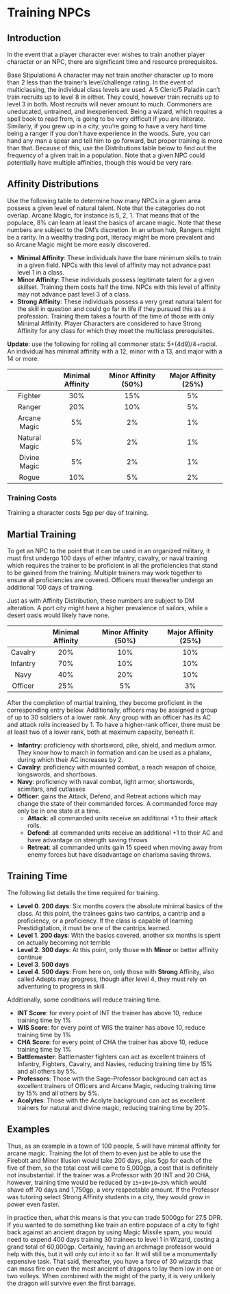 # Training NPCs

## Introduction

In the event that a player character ever wishes to train another player character or an NPC, there are significant time and resource prerequisites.

Base Stipulations
A character may not train another character up to more than 2 less than the trainer’s level/challenge rating.  In the event of multiclassing, the individual class levels are used.  A 5 Cleric/5 Paladin can’t train recruits up to level 8 in either.  They could, however train recruits up to level 3 in both.
Most recruits will never amount to much.  Commoners are uneducated, untrained, and inexperienced.  Being a wizard, which requires a spell book to read from, is going to be very difficult if you are illiterate.  Similarly, if you grew up in a city, you’re going to have a very hard time being a ranger if you don’t have experience in the woods.  Sure, you can hand any man a spear and tell him to go forward, but proper training is more than that.  Because of this, use the Distributions table below to find out the frequency of a given trait in a population.  Note that a given NPC could potentially have multiple affinities, though this would be very rare.

## Affinity Distributions

Use the following table to determine how many NPCs in a given area possess a given level of natural talent.  Note that the categories do not overlap.  Arcane Magic, for instance is 5, 2, 1.  That means that of the populace, 8% can learn at least the basics of arcane magic.  Note that these numbers are subject to the DM’s discretion.  In an urban hub, Rangers might be a rarity.  In a wealthy trading port, literacy might be more prevalent and so Arcane Magic might be more easily discovered.

- **Minimal Affinity**: These individuals have the bare minimum skills to train in a given field.  NPCs with this level of affinity may not advance past level 1 in a class.
- **Minor Affinity**: These individuals possess legitimate talent for a given skillset.  Training them costs half the time.  NPCs with this level of affinity may not advance past level 3 of a class.
- **Strong Affinity**: These individuals possess a very great natural talent for the skill in question and could go far in life if they pursued this as a profession.  Training them takes a fourth of the time of those with only Minimal Affinity.  Player Characters are considered to have Strong Affinity for any class for which they meet the multiclass prerequisites.

**Update**: use the following for rolling all commoner stats: 5+(4d9)/4+racial.  An individual has minimal affinity with a 12, minor with a 13, and major with a 14 or more.

|   | Minimal Affinity | Minor Affinity (50%) | Major Affinity (25%) |
|:-:|:----------------:|:--------------------:|:--------------------:|
| Fighter | 30% | 15% | 5% |
| Ranger | 20% | 10% | 5% |
| Arcane Magic | 5% | 2% | 1% |
| Natural Magic | 5% | 2% | 1% |
| Divine Magic | 5% | 2% | 1% |
| Rogue | 10% | 5% | 2% |

### Training Costs

Training a character costs 5gp per day of training.  

## Martial Training

To get an NPC to the point that it can be used in an organized military, it must first undergo 100 days of either infantry, cavalry, or naval training which requires the trainer to be proficient in all the proficiencies that stand to be gained from the training.  Multiple trainers may work together to ensure all proficiencies are covered.  Officers must thereafter undergo an additional 100 days of training.

Just as with Affinity Distribution, these numbers are subject to DM alteration.  A port city might have a higher prevalence of sailors, while a desert oasis would likely have none.

|   | Minimal Affinity | Minor Affinity (50%) | Major Affinity (25%) |
|:-:|:----------------:|:--------------------:|:--------------------:|
| Cavalry | 20% | 10% | 10% |
| Infantry | 70% | 10% | 10% |
| Navy | 40% | 20% | 10% |
| Officer | 25% | 5% | 3% |

After the completion of martial training, they become proficient in the corresponding entry below.  Additionally, officers may be assigned a group of up to 30 soldiers of a lower rank.  Any group with an officer has its AC and attack rolls increased by 1.  To have a higher-rank officer, there must be at least two of a lower rank, both at maximum capacity, beneath it.

- **Infantry**: proficiency with shortsword, pike, shield, and medium armor.  They know how to march in formation and can be used as a phalanx, during which their AC increases by 2.
- **Cavalry**: proficiency with mounted combat, a reach weapon of choice, longswords, and shortbows.
- **Navy**: proficiency with naval combat, light armor, shortswords, scimitars, and cutlasses
- **Officer**: gains the Attack, Defend, and Retreat actions which may change the state of their commanded forces.  A commanded force may only be in one state at a time.
  - **Attack**: all commanded units receive an additional +1 to their attack rolls.
  - **Defend**: all commanded units receive an additional +1 to their AC and have advantage on strength saving throws
  - **Retreat**: all commanded units gain 15 speed when moving away from enemy forces but have disadvantage on charisma saving throws.

## Training Time

The following list details the time required for training.

- **Level 0**. **200 days**: Six months covers the absolute minimal basics of the class.  At this point, the trainees gains two cantrips, a cantrip and a proficiency, or a proficiency.  If the class is capable of learning Prestidigitation, it must be one of the cantrips learned.
- **Level 1**. **200 days**: With the basics covered, another six months is spent on actually becoming not terrible
- **Level 2**. **300 days**: At this point, only those with **Minor** or better affinity continue
- **Level 3**. **500 days**
- **Level 4**. **500 days**: From here on, only those with **Strong** Affinity, also called Adepts may progress, though after level 4, they must rely on adventuring to progress in skill.

Additionally, some conditions will reduce training time.

- **INT Score**: for every point of INT the trainer has above 10, reduce training time by 1%
- **WIS Score**: for every point of WIS the trainer has above 10, reduce training time by 1%
- **CHA Score**: for every point of CHA the trainer has above 10, reduce training time by 1%
- **Battlemaster**: Battlemaster fighters can act as excellent trainers of Infantry, Fighters, Cavalry, and Navies, reducing training time by 15% and all others by 5%.
- **Professors**: Those with the Sage-Professor background can act as excellent trainers of Officers and Arcane Magic, reducing training time by 15% and all others by 5%.
- **Acolytes**: Those with the Acolyte background can act as excellent trainers for natural and divine magic, reducing training time by 20%.

## Examples

Thus, as an example in a town of 100 people, 5 will have minimal affinity for arcane magic.  Training the lot of them to even just be able to use the Firebolt and Minor Illusion would take 200 days, plus 5gp for each of the five of them, so the total cost will come to 5,000gp, a cost that is definitely not insubstantial.  If the trainer was a Professor with 20 INT and 20 CHA, however, training time would be reduced by `15+10+10=35%` which would shave off 70 days and 1,750gp, a very respectable amount.  If the Professor was tutoring select Strong Affinity students in a city, they would grow in power even faster.

In practice then, what this means is that you can trade 5000gp for 27.5 DPR.  If you wanted to do something like train an entire populace of a city to fight back against an ancient dragon by using Magic Missile spam, you would need to expend 400 days training 30 trainees to level 1 in Wizard, costing a grand total of 60,000gp.  Certainly, having an archmage professor would help with this, but it will only cut into it so far.  It will still be a monumentally expensive task.  That said, thereafter, you have a force of 30 wizards that can mass fire on even the most ancient of dragons to lay them low in one or two volleys.  When combined with the might of the party, it is very unlikely the dragon will survive even the first barrage.
